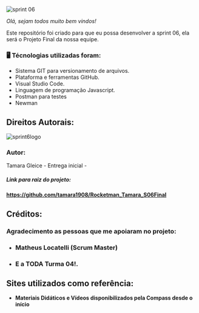 ![sprint 06](https://user-images.githubusercontent.com/102266911/187574450-c2cdde41-d8d0-462e-8fd8-ca0de1deeebd.png)


*Olá, sejam todos muito bem vindos!* 

Este repositório foi criado para que eu possa desenvolver a sprint 06, ela será o Projeto Final da nossa equipe.

### 🖥️ Técnologias utilizadas foram:
 * Sistema GIT para versionamento de arquivos.
 * Plataforma e ferramentas GitHub.
 * Visual Studio Code.
 * Linguagem de programação Javascript.
 * Postman para testes
 * Newman 
 

## Direitos Autorais: 
![sprint6logo](https://user-images.githubusercontent.com/102266911/187577955-e6493788-912f-4c67-89ad-7fb77b180867.png)

### Autor: 
Tamara Gleice - Entrega inicial - 
##### Link para raiz do projeto:  
**https://github.com/tamara1908/Rocketman_Tamara_S06Final**

## Créditos: 

### Agradecimento as pessoas que me apoiaram no projeto: 
* ### Matheus Locatelli (Scrum Master)
* ### E a TODA Turma 04!.

## Sites utilizados como referência:

* **Materiais Didáticos e Vídeos disponibilizados pela Compass desde o início**

